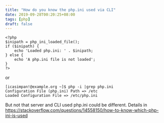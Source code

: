 ```yaml
---
title: "How do you know the php.ini used via CLI"
date: 2019-09-28T00:20:25+08:00
tags: [php]
draft: false
---
```


```
<?php
$inipath = php_ini_loaded_file();
if ($inipath) {
    echo 'Loaded php.ini: ' . $inipath;
} else {
    echo 'A php.ini file is not loaded';
}
?>
```
or
```
[icasimpan!@example.org ~]$ php -i |grep php.ini
Configuration File (php.ini) Path => /etc
Loaded Configuration File => /etc/php.ini 
```
But not that server and CLI used php.ini could be different. Details in https://stackoverflow.com/questions/14558150/how-to-know-which-php-ini-is-used
